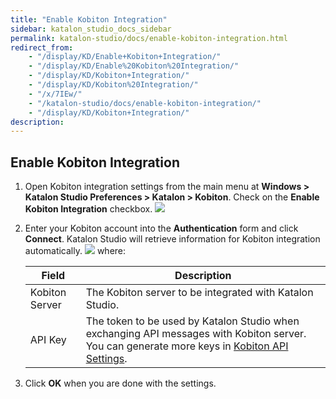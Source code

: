 ```yaml
---
title: "Enable Kobiton Integration"
sidebar: katalon_studio_docs_sidebar
permalink: katalon-studio/docs/enable-kobiton-integration.html
redirect_from:
    - "/display/KD/Enable+Kobiton+Integration/"
    - "/display/KD/Enable%20Kobiton%20Integration/"
    - "/display/KD/Kobiton+Integration/"
    - "/display/KD/Kobiton%20Integration/"
    - "/x/7IEw/"
    - "/katalon-studio/docs/enable-kobiton-integration/"
    - "/display/KD/Kobiton+Integration/"
description:
---
```

Enable Kobiton Integration
--------------------------

1.  Open Kobiton integration settings from the main menu at **Windows > Katalon Studio Preferences > Katalon > Kobiton**. Check on the **Enable Kobiton Integration** checkbox.
    ![](https://github.com/katalon-studio/docs-images/raw/master/katalon-studio/docs/enable-kobiton-integration/image2017-6-29-163A533A33.png)

2.  Enter your Kobiton account into the **Authentication** form and click **Connect**. Katalon Studio will retrieve information for Kobiton integration automatically.
    ![](https://github.com/katalon-studio/docs-images/raw/master/katalon-studio/docs/enable-kobiton-integration/image2017-6-29-163A543A3.png)
    where:

    | Field | Description |
    | --- | --- |
    | Kobiton Server | The Kobiton server to be integrated with Katalon Studio. |
    | API Key | The token to be used by Katalon Studio when exchanging API messages with Kobiton server. You can generate more keys in [Kobiton API Settings](https://portal.kobiton.com/settings/keys). |




3.  Click **OK** when you are done with the settings.
